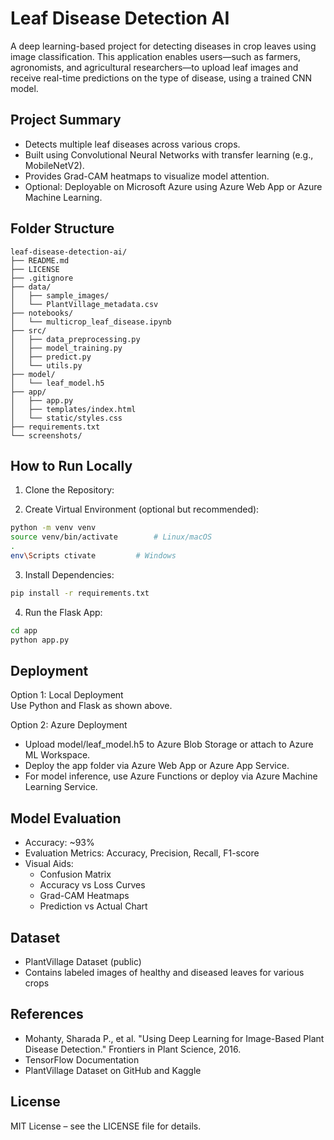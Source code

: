 # Leaf Disease Detection AI

A deep learning-based project for detecting diseases in crop leaves using image classification. This application enables users—such as farmers, agronomists, and agricultural researchers—to upload leaf images and receive real-time predictions on the type of disease, using a trained CNN model.

## Project Summary

- Detects multiple leaf diseases across various crops.
- Built using Convolutional Neural Networks with transfer learning (e.g., MobileNetV2).
- Provides Grad-CAM heatmaps to visualize model attention.
- Optional: Deployable on Microsoft Azure using Azure Web App or Azure Machine Learning.

## Folder Structure

```
leaf-disease-detection-ai/
├── README.md  
├── LICENSE  
├── .gitignore  
├── data/  
│   ├── sample_images/  
│   └── PlantVillage_metadata.csv  
├── notebooks/  
│   └── multicrop_leaf_disease.ipynb  
├── src/  
│   ├── data_preprocessing.py  
│   ├── model_training.py  
│   ├── predict.py  
│   └── utils.py  
├── model/  
│   └── leaf_model.h5  
├── app/  
│   ├── app.py  
│   ├── templates/index.html  
│   └── static/styles.css  
├── requirements.txt  
└── screenshots/  

```

## How to Run Locally

1. Clone the Repository:


2. Create Virtual Environment (optional but recommended):

```bash
python -m venv venv
source venv/bin/activate        # Linux/macOS
.
env\Scripts ctivate         # Windows
```

3. Install Dependencies:

```bash
pip install -r requirements.txt
```

4. Run the Flask App:

```bash
cd app
python app.py
```


## Deployment

Option 1: Local Deployment  
Use Python and Flask as shown above.

Option 2: Azure Deployment  
- Upload model/leaf_model.h5 to Azure Blob Storage or attach to Azure ML Workspace.  
- Deploy the app folder via Azure Web App or Azure App Service.  
- For model inference, use Azure Functions or deploy via Azure Machine Learning Service.

## Model Evaluation

- Accuracy: ~93%
- Evaluation Metrics: Accuracy, Precision, Recall, F1-score
- Visual Aids:  
  - Confusion Matrix  
  - Accuracy vs Loss Curves  
  - Grad-CAM Heatmaps  
  - Prediction vs Actual Chart

## Dataset

- PlantVillage Dataset (public)
- Contains labeled images of healthy and diseased leaves for various crops

## References

- Mohanty, Sharada P., et al. "Using Deep Learning for Image-Based Plant Disease Detection." Frontiers in Plant Science, 2016.
- TensorFlow Documentation
- PlantVillage Dataset on GitHub and Kaggle

## License

MIT License – see the LICENSE file for details.
